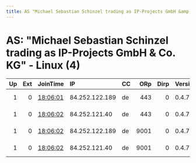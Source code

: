 ```yaml
---
title: AS "Michael Sebastian Schinzel trading as IP-Projects GmbH &amp; Co. KG" - Linux (4)
---
```


# AS: "Michael Sebastian Schinzel trading as IP-Projects GmbH &amp; Co. KG" - Linux (4)

|   Up |   Ext | JoinTime                                                                                              | IP             | CC   |   ORp |   Dirp | Version   | Contact               | Nickname    |   eFamMembers |
|-----:|------:|:------------------------------------------------------------------------------------------------------|:---------------|:-----|------:|-------:|:----------|:----------------------|:------------|--------------:|
|    1 |     0 | [18:06:01](https://nusenu.github.io/OrNetStats/w/relay/E523CE3228F9368C383C9092934EE83EAE4B08BA.html) | 84.252.122.189 | de   |   443 |      0 | 0.4.7.10  | mail:contact tjdev.de | yrl1tjdevde |             6 |
|    1 |     0 | [18:06:02](https://nusenu.github.io/OrNetStats/w/relay/4C71A0AA905BF72EF552688743D63DF6A3D058EF.html) | 84.252.121.40  | de   |   443 |      0 | 0.4.7.10  | mail:contact tjdev.de | yrl0tjdevde |             6 |
|    1 |     0 | [18:06:02](https://nusenu.github.io/OrNetStats/w/relay/8810F05C712A5B99935370AF7EEC2060EB3544A2.html) | 84.252.122.189 | de   |  9001 |      0 | 0.4.7.10  | mail:contact tjdev.de | xrl1tjdevde |             6 |
|    1 |     0 | [18:06:02](https://nusenu.github.io/OrNetStats/w/relay/F63E4234134DBC71802EC5104A44C855A7E13EB4.html) | 84.252.121.40  | de   |  9001 |      0 | 0.4.7.10  | mail:contact tjdev.de | xrl0tjdevde |             6 |
